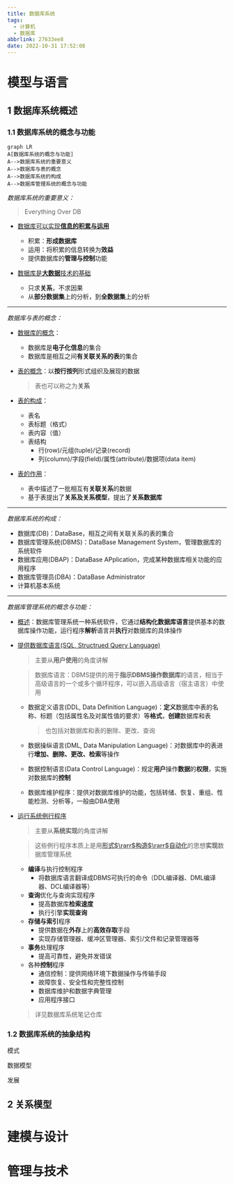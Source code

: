 ```yaml
---
title: 数据库系统
tags:
  - 计算机
  - 数据库
abbrlink: 27633ee8
date: 2022-10-31 17:52:08
---
```


# 模型与语言

## 1 数据库系统概述

### 1.1 数据库系统的概念与功能

```mermaid
graph LR
A[数据库系统的概念与功能]
A-->数据库系统的重要意义
A-->数据库与表的概念
A-->数据库系统的构成
A-->数据库管理系统的概念与功能
```

*数据库系统的重要意义：*

> Everything Over DB

- <u>数据库可以实现**信息的积累与运用**</u>
  - 积累：**形成数据库**
  - 运用：将积累的信息转换为**效益**
  - 提供数据库的**管理与控制**功能

- <u>数据库是**大数据**技术的基础</u> 
  - 只求**关系**，不求因果
  - 从**部分数据集**上的分析，到**全数据集**上的分析

---

*数据库与表的概念：*

- <u>数据库的概念</u>：

  - 数据库是**电子化信息**的集合
  - 数据库是相互之间**有关联关系的表**的集合

- <u>表的概念</u>：以**按行按列**形式组织及展现的数据

  > 表也可以称之为**关系**

- <u>表的构成</u>：

  - 表名
  - 表标题（格式）
  - 表内容（值）
  - 表结构
    - 行(row)/元组(tuple)/记录(record)
    - 列(column)/字段(field)/属性(attribute)/数据项(data item)

- <u>表的作用</u>：

  - 表中描述了一批相互有**关联关系**的数据
  - 基于表提出了**关系及关系模型**，提出了**关系数据库**


---

*数据库系统的构成：*

-   数据库(DB)：DataBase，相互之间有关联关系的表的集合
-   数据库管理系统(DBMS)：DataBase Management System，管理数据库的系统软件
-   数据库应用(DBAP)：DataBase APplication，完成某种数据库相关功能的应用程序
-   数据库管理员(DBA)：DataBase Administrator
-   计算机基本系统

---

*数据库管理系统的概念与功能：*

- <u>概述</u>：数据库管理系统一种系统软件，它通过**结构化数据库语言**提供基本的数据库操作功能，运行程序**解析**语言并**执行**对数据库的具体操作

- <u>提供数据库语言(SQL, Structrued Query Language)</u>

    >   主要从**用户使用**的角度讲解

    >   数据库语言：DBMS提供的用于**指示DBMS操作数据库**的语言，相当于高级语言的一个或多个循环程序，可以嵌入高级语言（宿主语言）中使用

    - 数据定义语言(DDL, Data Definition Language)：**定义**数据库中表的名称、标题（包括属性名及对属性值的要求）等**格式**，**创建**数据库和表

        >   也包括对数据库和表的删除、更改、查询

    - 数据操纵语言(DML, Data Manipulation Language)：对数据库中的表进行**增加、删除、更改、检索**等操作

    - 数据控制语言(Data Control Language)：规定**用户**操作**数据**的**权限**，实施对数据库的**控制**

    - 数据库维护程序：提供对数据库维护的功能，包括转储、恢复、重组、性能检测、分析等，一般由DBA使用

- <u>运行系统例行程序</u>

    >   主要从**系统实现**的角度讲解

    >   这些例行程序本质上是用<u>**形式$\rarr$构造$\rarr$自动化**</u>的思想**实现**数据库管理系统

    - **编译**与执行控制程序
        - 将数据库语言翻译成DBMS可执行的命令（DDL编译器、DML编译器、DCL编译器等）
    - **查询**优化与查询实现程序
        - 提高数据库**检索速度**
        - 执行引擎**实现查询**
    - **存储与索引**程序
        - 提供数据在**外存**上的**高效存取**手段
        - 实现存储管理器、缓冲区管理器、索引/文件和记录管理器等
    - **事务**处理程序
        - 提高可靠性，避免并发错误
    - 各种**控制**程序
        - 通信控制：提供网络环境下数据操作与传输手段
        - 故障恢复、安全性和完整性控制
        - 数据库维护和数据字典管理
        - 应用程序接口

    >   详见数据库系统笔记仓库



### 1.2 数据库系统的抽象结构

模式

数据模型

发展

## 2 关系模型



# 建模与设计



# 管理与技术
